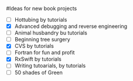 #Ideas for new book projects

- [ ] Hottubing by tutorials
- [x] Advanced debugging and reverse engineering
- [ ] Animal husbandry bu tutorials
- [ ] Beginning tree surgery
- [x] CVS by tutorials
- [ ] Fortran for fun and profit
- [x] RxSwift by tutorials
- [ ] Writing tutoarials, by tutorials
- [ ] 50 shades of Green
